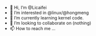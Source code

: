 - 👋 Hi, I’m @Licaifei
- 👀 I’m interested in @linux/@hongmeng
- 🌱 I’m currently learning kernel code.
- 💞️ I’m looking to collaborate on (nothing)
- 📫 How to reach me ...

<!---
Licaifei/Licaifei is a ✨ special ✨ repository because its `README.md` (this file) appears on your GitHub profile.
You can click the Preview link to take a look at your changes.
--->

